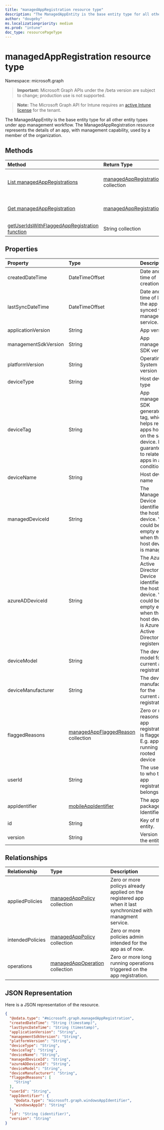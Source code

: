 ```yaml
---
title: "managedAppRegistration resource type"
description: "The ManagedAppEntity is the base entity type for all other entity types under app management workflow. The ManagedAppRegistration resource represents the details of an app, with management capability, used by a member of the organization."
author: "dougeby"
ms.localizationpriority: medium
ms.prod: "intune"
doc_type: resourcePageType
---
```


# managedAppRegistration resource type

Namespace: microsoft.graph

> **Important:** Microsoft Graph APIs under the /beta version are subject to change; production use is not supported.

> **Note:** The Microsoft Graph API for Intune requires an [active Intune license](https://go.microsoft.com/fwlink/?linkid=839381) for the tenant.

The ManagedAppEntity is the base entity type for all other entity types under app management workflow.
The ManagedAppRegistration resource represents the details of an app, with management capability, used by a member of the organization.

## Methods
|Method|Return Type|Description|
|:---|:---|:---|
|[List managedAppRegistrations](../api/intune-mam-managedappregistration-list.md)|[managedAppRegistration](../resources/intune-mam-managedappregistration.md) collection|List properties and relationships of the [managedAppRegistration](../resources/intune-mam-managedappregistration.md) objects.|
|[Get managedAppRegistration](../api/intune-mam-managedappregistration-get.md)|[managedAppRegistration](../resources/intune-mam-managedappregistration.md)|Read properties and relationships of the [managedAppRegistration](../resources/intune-mam-managedappregistration.md) object.|
|[getUserIdsWithFlaggedAppRegistration function](../api/intune-mam-managedappregistration-getuseridswithflaggedappregistration.md)|String collection|Not yet documented|

## Properties
|Property|Type|Description|
|:---|:---|:---|
|createdDateTime|DateTimeOffset|Date and time of creation|
|lastSyncDateTime|DateTimeOffset|Date and time of last the app synced with management service.|
|applicationVersion|String|App version|
|managementSdkVersion|String|App management SDK version|
|platformVersion|String|Operating System version|
|deviceType|String|Host device type|
|deviceTag|String|App management SDK generated tag, which helps relate apps hosted on the same device. Not guaranteed to relate apps in all conditions.|
|deviceName|String|Host device name|
|managedDeviceId|String|The Managed Device identifier of the host device. Value could be empty even when the host device is managed.|
|azureADDeviceId|String|The Azure Active Directory Device identifier of the host device. Value could be empty even when the host device is Azure Active Directory registered.|
|deviceModel|String|The device model for the current app registration |
|deviceManufacturer|String|The device manufacturer for the current app registration |
|flaggedReasons|[managedAppFlaggedReason](../resources/intune-mam-managedappflaggedreason.md) collection|Zero or more reasons an app registration is flagged. E.g. app running on rooted device|
|userId|String|The user Id to who this app registration belongs.|
|appIdentifier|[mobileAppIdentifier](../resources/intune-mam-mobileappidentifier.md)|The app package Identifier|
|id|String|Key of the entity.|
|version|String|Version of the entity.|

## Relationships
|Relationship|Type|Description|
|:---|:---|:---|
|appliedPolicies|[managedAppPolicy](../resources/intune-mam-managedapppolicy.md) collection|Zero or more policys already applied on the registered app when it last synchronized with managment service.|
|intendedPolicies|[managedAppPolicy](../resources/intune-mam-managedapppolicy.md) collection|Zero or more policies admin intended for the app as of now.|
|operations|[managedAppOperation](../resources/intune-mam-managedappoperation.md) collection|Zero or more long running operations triggered on the app registration.|

## JSON Representation
Here is a JSON representation of the resource.
<!-- {
  "blockType": "resource",
  "keyProperty": "id",
  "@odata.type": "microsoft.graph.managedAppRegistration"
}
-->
``` json
{
  "@odata.type": "#microsoft.graph.managedAppRegistration",
  "createdDateTime": "String (timestamp)",
  "lastSyncDateTime": "String (timestamp)",
  "applicationVersion": "String",
  "managementSdkVersion": "String",
  "platformVersion": "String",
  "deviceType": "String",
  "deviceTag": "String",
  "deviceName": "String",
  "managedDeviceId": "String",
  "azureADDeviceId": "String",
  "deviceModel": "String",
  "deviceManufacturer": "String",
  "flaggedReasons": [
    "String"
  ],
  "userId": "String",
  "appIdentifier": {
    "@odata.type": "microsoft.graph.windowsAppIdentifier",
    "windowsAppId": "String"
  },
  "id": "String (identifier)",
  "version": "String"
}
```



